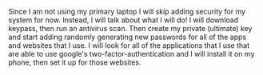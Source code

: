 Since I am not using my primary laptop I will skip adding security for my system for now. Instead, I will talk about what I will do! I will download keypass, then run an antivirus scan. Then create my private (ultimate) key and start adding randomly generating new passwords for all of the apps and websites that I use. I will look for all of the applications that I use that are able to use google's two-factor-authentication and I will install it on my phone, then set it up for those websites.  